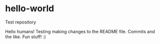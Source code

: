 # hello-world
Test repository

Hello humans!  Testing making changes to the README file. Commits and the like. Fun stuff! :)
